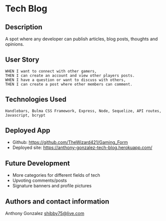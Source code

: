 # Tech Blog

## Description
  A spot where any developer can publish articles, blog posts, thoughts and opinions.

  ## User Story
    WHEN I want to connect with other gamers,
    THEN I can create an account and view other players posts.
    WHEN I have a question or want to discuss with others,
    THEN I can create a post where other members can comment.

  ## Technologies Used
    Handlebars, Bulma CSS Framework, Express, Node, Sequelize, API routes, Javascript, bcrypt

  ## Deployed App
  - Github: https://github.com/TheWizard421/Gaming_Form
  - Deployed site: https://anthony-gonzalez-tech-blog.herokuapp.com/
  
 
  ## Future Development
  - More categories for different fields of tech
  - Upvoting comments/posts
  - Signature banners and profile pictures

  ## Authors and contact information
  Anthony Gonzalez shibby75@live.com
